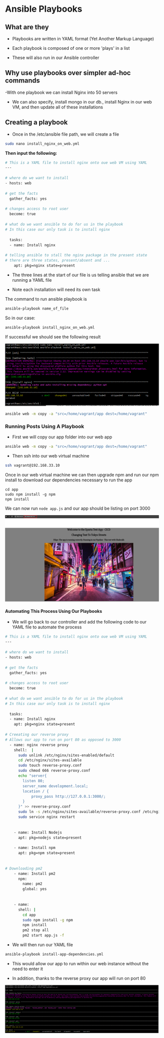 # Ansible Playbooks

## What are they


- Playbooks are written in YAML format (Yet Another Markup Language)

- Each playbook is composed of one or more 'plays' in a list

- These will also run in our Ansible controller


## Why use playbooks over simpler ad-hoc commands

-With one playbook we can install Nginx into 50 servers

- We can also specify, install mongo in our db., install Nginx in our web VM,
and then update all of these installations


## Creating a playbook

- Once in the /etc/ansible file path, we will create a file

```bash
sudo nano install_nginx_on_web.yml
```

**Then input the following:**
```bash
# This is a YAML file to install nginx onto oue web VM using YAML
---

# where do we want to install
- hosts: web

# get the facts
  gather_facts: yes

# changes access to root user
  become: true

# what do we want ansible to do for us in the playbook
# In this case our only task is to install nginx

  tasks:
  - name: Install nginx

# telling ansible to stall the nginx package in the present state
# there are three states, present/absent and ...
    apt: pkg=nginx state=present
```

- The three lines at the start of our file is us telling ansible that we are running
a YAML file

- Note each installation will need its own task

The command to run ansible playbook is
```bash
ansible-playbook name_of_file
```

So in our case:
```bash
ansible-playbook install_nginx_on_web.yml
```

If successful we should see the following result

![](/images/ansible-playbook-working.png)



```bash
ansible web -m copy -a "src=/home/vagrant/app dest=/home/vagrant"

```


### Running Posts Using A Playbook

- First we will copy our app folder into our web app

```bash
ansible web -m copy -a "src=/home/vagrant/app dest=/home/vagrant"
```

- Then ssh into our web virtual machine
```bash
ssh vagrant@192.168.33.10
```

Once in our web virtual machine we can then upgrade npm and run our npm install
to download our dependencies necessary to run the app

```
cd app
sudo npm install -g npm
npm install
```

We can now run ```node app.js``` and our app should be listing on port 3000

![](/images/Running-Ansible-App-on-3000.png)



#### Automating This Process Using Our Playbooks

- We will go back to our controller and add the following code to our YAML file
to automate the process

```bash
# This is a YAML file to install nginx onto oue web VM using YAML
---

# where do we want to install
- hosts: web

# get the facts
  gather_facts: yes

# changes access to root user
  become: true

# what do we want ansible to do for us in the playbook
# In this case our only task is to install nginx

  tasks:
  - name: Install nginx
    apt: pkg=nginx state=present

# Creeating our reverse proxy
# Allows our app to run on port 80 as opposed to 3000
  - name: nginx reverse proxy
    shell:  |
      sudo unlink /etc/nginx/sites-enabled/default
      cd /etc/nginx/sites-available
      sudo touch reverse-proxy.conf
      sudo chmod 666 reverse-proxy.conf
      echo "server{
        listen 80;
        server_name development.local;
        location / {
            proxy_pass http://127.0.0.1:3000/;
        }
      }" >> reverse-proxy.conf
      sudo ln -s /etc/nginx/sites-available/reverse-proxy.conf /etc/nginx/sites-enabled/reverse-proxy.conf
      sudo service nginx restart


    - name: Install Nodejs
      apt: pkg=nodejs state=present

    - name: Install npm
      apt: pkg=npm state=present


# Downloading pm2
    - name: Install pm2
      npm:
        name: pm2
        global: yes


    - name:
      shell: |
        cd app
        sudo npm install -g npm
        npm install
        pm2 stop all
        pm2 start app.js -f

```

- We will then run our YAML file
```bash
ansible-playbook install-app-dependencies.yml
```

- This would allow our app to run within our web instance without the need to
enter it

- In addition, thanks to the reverse proxy our app will run on port 80


![](/images/Ansible-playbook-run-app.png)
